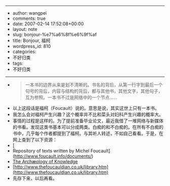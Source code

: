 - --
- author: wangpei
- comments: true
- date: 2007-02-14 17:52:08+00:00
- layout: note
- slug: bonjour-%e7%a6%8f%e6%9f%af
- title: Bonjour, 福柯
- wordpress_id: 810
- categories:
- 不好归类
- tags:
- 不好归类
- --
- <blockquote>一本书的边界从来是划不清晰的。书名的背后，从第一行字到最后一个句号的背后，内容与结构的背后，都与其他书，其他文字，其他句子，互为参照。一本书不过是网络中的一个节点……</blockquote>
- 以上这段话是福柯（Foucault）说的。意思是说，其实这世上只有一本书。
- 我怎么会对福柯产生兴趣？这个概率并不比和菜头对妇科产生兴趣的概率大。
- 事情的过程是这样的。为了提前准备毕业论文，最近我借了一堆网络与新媒体的书看。发现这类书基本可以分成两类。白痴的和不白痴的。在所有不白痴的书中，几乎每个作者都提到了福柯。与其听人转述，不如自己看看。于是，在网上查到了以下资源：
- [
- Repository of texts written by Michel Foucault](http://www.foucault.info/documents/)
- [The Archæology of Knowledge](http://www.marxists.org/reference/subject/philosophy/works/fr/foucault.htm)
- [http://www.thefoucauldian.co.uk/library.htm](http://www.thefoucauldian.co.uk/library.htm)
- 先存下来，以后再看。
